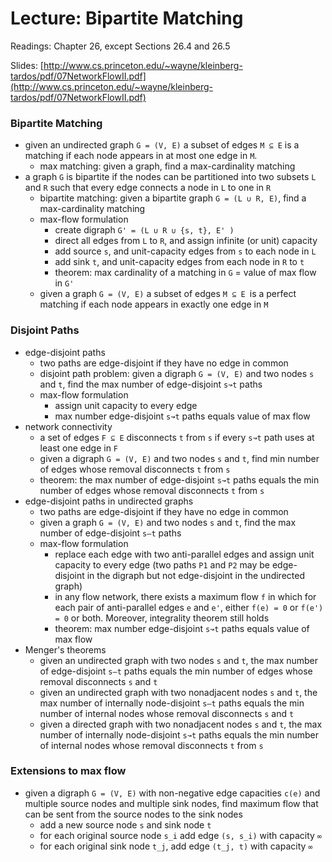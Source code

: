 # Lecture: Bipartite Matching

Readings: Chapter 26, except Sections 26.4 and 26.5

Slides: [http://www.cs.princeton.edu/~wayne/kleinberg-tardos/pdf/07NetworkFlowII.pdf](http://www.cs.princeton.edu/~wayne/kleinberg-tardos/pdf/07NetworkFlowII.pdf)

### Bipartite Matching
- given an undirected graph ``G = (V, E)`` a subset of edges ``M ⊆ E`` is a matching if each node appears in at most one edge in ``M``.
  - max matching: given a graph, find a max-cardinality matching
- a graph ``G`` is bipartite if the nodes can be partitioned into two subsets ``L`` and ``R`` such that every edge connects a node in ``L`` to one in ``R``
  - bipartite matching: given a bipartite graph ``G = (L ∪ R, E)``, find a max-cardinality matching
  - max-flow formulation
    - create digraph ``G' = (L ∪ R ∪ {s, t}, E' )``
    - direct all edges from ``L`` to ``R``, and assign infinite (or unit) capacity
    - add source ``s``, and unit-capacity edges from ``s`` to each node in ``L``
    - add sink ``t``, and unit-capacity edges from each node in ``R`` to ``t``
    - theorem: max cardinality of a matching in ``G`` = value of max flow in ``G'``
  - given a graph ``G = (V, E)`` a subset of edges ``M ⊆ E ``is a perfect matching if each node appears in exactly one edge in ``M``

### Disjoint Paths
- edge-disjoint paths
  - two paths are edge-disjoint if they have no edge in common
  - disjoint path problem: given a digraph ``G = (V, E)`` and two nodes ``s`` and ``t``, find the max number of edge-disjoint ``s↝t`` paths
  - max-flow formulation
    - assign unit capacity to every edge
    - max number edge-disjoint ``s↝t`` paths equals value of max flow
- network connectivity
  - a set of edges ``F ⊆ E`` disconnects ``t`` from ``s`` if every ``s↝t`` path uses at least one edge in ``F``
  - given a digraph ``G = (V, E)`` and two nodes ``s`` and ``t``, find min number of edges whose removal disconnects ``t`` from ``s``
  - theorem: the max number of edge-disjoint ``s↝t`` paths equals the min number of edges whose removal disconnects ``t`` from ``s``
- edge-disjoint paths in undirected graphs
  - two paths are edge-disjoint if they have no edge in common
  - given a graph ``G = (V, E)`` and two nodes ``s`` and ``t``, find the max number of edge-disjoint ``s–t`` paths
  - max-flow formulation
    - replace each edge with two anti-parallel edges and assign unit capacity to every edge (two paths ``P1`` and ``P2`` may be edge-disjoint in the digraph but not edge-disjoint in the undirected graph)
    - in any flow network, there exists a maximum flow ``f`` in which for each pair of anti-parallel edges ``e`` and ``e'``, either ``f(e) = 0`` or ``f(e') = 0`` or both. Moreover, integrality theorem still holds
    - theorem: max number edge-disjoint ``s↝t`` paths equals value of max flow
- Menger's theorems
  - given an undirected graph with two nodes ``s`` and ``t``, the max number of edge-disjoint ``s–t`` paths equals the min number of edges whose removal disconnects ``s`` and ``t``
  - given an undirected graph with two nonadjacent nodes ``s`` and ``t``, the max number of internally node-disjoint ``s–t`` paths equals the min number of internal nodes whose removal disconnects ``s`` and ``t``
  - given a directed graph with two nonadjacent nodes ``s`` and ``t``, the max number of internally node-disjoint ``s↝t`` paths equals the min number of internal nodes whose removal disconnects ``t`` from ``s``

### Extensions to max flow
- given a digraph ``G = (V, E)`` with non-negative edge capacities ``c(e)`` and multiple source nodes and multiple sink nodes, find maximum flow that can be sent from the source nodes to the sink nodes
  - add a new source node ``s`` and sink node ``t``
  - for each original source node ``s_i`` add edge ``(s, s_i)`` with capacity ``∞``
  - for each original sink node ``t_j``, add edge ``(t_j, t)`` with capacity ``∞``
